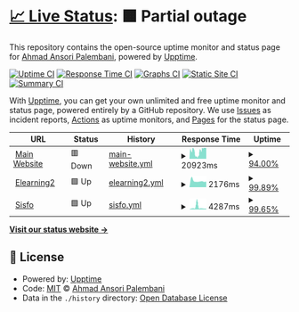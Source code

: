 # [📈 Live Status](https://bidarmoment.aap.my.id): <!--live status--> **🟧 Partial outage**

This repository contains the open-source uptime monitor and status page for [Ahmad Ansori Palembani](https://aap.my.id), powered by [Upptime](https://github.com/upptime/upptime).

[![Uptime CI](https://github.com/null2264/bidarmoment/workflows/Uptime%20CI/badge.svg)](https://github.com/null2264/bidarmoment/actions?query=workflow%3A%22Uptime+CI%22)
[![Response Time CI](https://github.com/null2264/bidarmoment/workflows/Response%20Time%20CI/badge.svg)](https://github.com/null2264/bidarmoment/actions?query=workflow%3A%22Response+Time+CI%22)
[![Graphs CI](https://github.com/null2264/bidarmoment/workflows/Graphs%20CI/badge.svg)](https://github.com/null2264/bidarmoment/actions?query=workflow%3A%22Graphs+CI%22)
[![Static Site CI](https://github.com/null2264/bidarmoment/workflows/Static%20Site%20CI/badge.svg)](https://github.com/null2264/bidarmoment/actions?query=workflow%3A%22Static+Site+CI%22)
[![Summary CI](https://github.com/null2264/bidarmoment/workflows/Summary%20CI/badge.svg)](https://github.com/null2264/bidarmoment/actions?query=workflow%3A%22Summary+CI%22)

With [Upptime](https://upptime.js.org), you can get your own unlimited and free uptime monitor and status page, powered entirely by a GitHub repository. We use [Issues](https://github.com/null2264/bidarmoment/issues) as incident reports, [Actions](https://github.com/null2264/bidarmoment/actions) as uptime monitors, and [Pages](https://bidarmoment.aap.my.id) for the status page.

<!--start: status pages-->
<!-- This summary is generated by Upptime (https://github.com/upptime/upptime) -->
<!-- Do not edit this manually, your changes will be overwritten -->
<!-- prettier-ignore -->
| URL | Status | History | Response Time | Uptime |
| --- | ------ | ------- | ------------- | ------ |
| <img alt="" src="https://icons.duckduckgo.com/ip3/binadarma.ac.id.ico" height="13"> [Main Website](https://binadarma.ac.id) | 🟥 Down | [main-website.yml](https://github.com/null2264/bidarmoment/commits/HEAD/history/main-website.yml) | <details><summary><img alt="Response time graph" src="./graphs/main-website/response-time-week.png" height="20"> 20923ms</summary><br><a href="https://bidarmoment.aap.my.id/history/main-website"><img alt="Response time 20178" src="https://img.shields.io/endpoint?url=https%3A%2F%2Fraw.githubusercontent.com%2Fnull2264%2Fbidarmoment%2FHEAD%2Fapi%2Fmain-website%2Fresponse-time.json"></a><br><a href="https://bidarmoment.aap.my.id/history/main-website"><img alt="24-hour response time 27837" src="https://img.shields.io/endpoint?url=https%3A%2F%2Fraw.githubusercontent.com%2Fnull2264%2Fbidarmoment%2FHEAD%2Fapi%2Fmain-website%2Fresponse-time-day.json"></a><br><a href="https://bidarmoment.aap.my.id/history/main-website"><img alt="7-day response time 20923" src="https://img.shields.io/endpoint?url=https%3A%2F%2Fraw.githubusercontent.com%2Fnull2264%2Fbidarmoment%2FHEAD%2Fapi%2Fmain-website%2Fresponse-time-week.json"></a><br><a href="https://bidarmoment.aap.my.id/history/main-website"><img alt="30-day response time 24454" src="https://img.shields.io/endpoint?url=https%3A%2F%2Fraw.githubusercontent.com%2Fnull2264%2Fbidarmoment%2FHEAD%2Fapi%2Fmain-website%2Fresponse-time-month.json"></a><br><a href="https://bidarmoment.aap.my.id/history/main-website"><img alt="1-year response time 20178" src="https://img.shields.io/endpoint?url=https%3A%2F%2Fraw.githubusercontent.com%2Fnull2264%2Fbidarmoment%2FHEAD%2Fapi%2Fmain-website%2Fresponse-time-year.json"></a></details> | <details><summary><a href="https://bidarmoment.aap.my.id/history/main-website">94.00%</a></summary><a href="https://bidarmoment.aap.my.id/history/main-website"><img alt="All-time uptime 95.67%" src="https://img.shields.io/endpoint?url=https%3A%2F%2Fraw.githubusercontent.com%2Fnull2264%2Fbidarmoment%2FHEAD%2Fapi%2Fmain-website%2Fuptime.json"></a><br><a href="https://bidarmoment.aap.my.id/history/main-website"><img alt="24-hour uptime 70.19%" src="https://img.shields.io/endpoint?url=https%3A%2F%2Fraw.githubusercontent.com%2Fnull2264%2Fbidarmoment%2FHEAD%2Fapi%2Fmain-website%2Fuptime-day.json"></a><br><a href="https://bidarmoment.aap.my.id/history/main-website"><img alt="7-day uptime 94.00%" src="https://img.shields.io/endpoint?url=https%3A%2F%2Fraw.githubusercontent.com%2Fnull2264%2Fbidarmoment%2FHEAD%2Fapi%2Fmain-website%2Fuptime-week.json"></a><br><a href="https://bidarmoment.aap.my.id/history/main-website"><img alt="30-day uptime 68.17%" src="https://img.shields.io/endpoint?url=https%3A%2F%2Fraw.githubusercontent.com%2Fnull2264%2Fbidarmoment%2FHEAD%2Fapi%2Fmain-website%2Fuptime-month.json"></a><br><a href="https://bidarmoment.aap.my.id/history/main-website"><img alt="1-year uptime 95.67%" src="https://img.shields.io/endpoint?url=https%3A%2F%2Fraw.githubusercontent.com%2Fnull2264%2Fbidarmoment%2FHEAD%2Fapi%2Fmain-website%2Fuptime-year.json"></a></details>
| <img alt="" src="https://icons.duckduckgo.com/ip3/elearning2.binadarma.ac.id.ico" height="13"> [Elearning2](https://elearning2.binadarma.ac.id) | 🟩 Up | [elearning2.yml](https://github.com/null2264/bidarmoment/commits/HEAD/history/elearning2.yml) | <details><summary><img alt="Response time graph" src="./graphs/elearning2/response-time-week.png" height="20"> 2176ms</summary><br><a href="https://bidarmoment.aap.my.id/history/elearning2"><img alt="Response time 2557" src="https://img.shields.io/endpoint?url=https%3A%2F%2Fraw.githubusercontent.com%2Fnull2264%2Fbidarmoment%2FHEAD%2Fapi%2Felearning2%2Fresponse-time.json"></a><br><a href="https://bidarmoment.aap.my.id/history/elearning2"><img alt="24-hour response time 1984" src="https://img.shields.io/endpoint?url=https%3A%2F%2Fraw.githubusercontent.com%2Fnull2264%2Fbidarmoment%2FHEAD%2Fapi%2Felearning2%2Fresponse-time-day.json"></a><br><a href="https://bidarmoment.aap.my.id/history/elearning2"><img alt="7-day response time 2176" src="https://img.shields.io/endpoint?url=https%3A%2F%2Fraw.githubusercontent.com%2Fnull2264%2Fbidarmoment%2FHEAD%2Fapi%2Felearning2%2Fresponse-time-week.json"></a><br><a href="https://bidarmoment.aap.my.id/history/elearning2"><img alt="30-day response time 3179" src="https://img.shields.io/endpoint?url=https%3A%2F%2Fraw.githubusercontent.com%2Fnull2264%2Fbidarmoment%2FHEAD%2Fapi%2Felearning2%2Fresponse-time-month.json"></a><br><a href="https://bidarmoment.aap.my.id/history/elearning2"><img alt="1-year response time 2548" src="https://img.shields.io/endpoint?url=https%3A%2F%2Fraw.githubusercontent.com%2Fnull2264%2Fbidarmoment%2FHEAD%2Fapi%2Felearning2%2Fresponse-time-year.json"></a></details> | <details><summary><a href="https://bidarmoment.aap.my.id/history/elearning2">99.89%</a></summary><a href="https://bidarmoment.aap.my.id/history/elearning2"><img alt="All-time uptime 98.92%" src="https://img.shields.io/endpoint?url=https%3A%2F%2Fraw.githubusercontent.com%2Fnull2264%2Fbidarmoment%2FHEAD%2Fapi%2Felearning2%2Fuptime.json"></a><br><a href="https://bidarmoment.aap.my.id/history/elearning2"><img alt="24-hour uptime 100.00%" src="https://img.shields.io/endpoint?url=https%3A%2F%2Fraw.githubusercontent.com%2Fnull2264%2Fbidarmoment%2FHEAD%2Fapi%2Felearning2%2Fuptime-day.json"></a><br><a href="https://bidarmoment.aap.my.id/history/elearning2"><img alt="7-day uptime 99.89%" src="https://img.shields.io/endpoint?url=https%3A%2F%2Fraw.githubusercontent.com%2Fnull2264%2Fbidarmoment%2FHEAD%2Fapi%2Felearning2%2Fuptime-week.json"></a><br><a href="https://bidarmoment.aap.my.id/history/elearning2"><img alt="30-day uptime 98.14%" src="https://img.shields.io/endpoint?url=https%3A%2F%2Fraw.githubusercontent.com%2Fnull2264%2Fbidarmoment%2FHEAD%2Fapi%2Felearning2%2Fuptime-month.json"></a><br><a href="https://bidarmoment.aap.my.id/history/elearning2"><img alt="1-year uptime 99.60%" src="https://img.shields.io/endpoint?url=https%3A%2F%2Fraw.githubusercontent.com%2Fnull2264%2Fbidarmoment%2FHEAD%2Fapi%2Felearning2%2Fuptime-year.json"></a></details>
| <img alt="" src="https://icons.duckduckgo.com/ip3/sisfo.binadarma.ac.id.ico" height="13"> [Sisfo](https://sisfo.binadarma.ac.id) | 🟩 Up | [sisfo.yml](https://github.com/null2264/bidarmoment/commits/HEAD/history/sisfo.yml) | <details><summary><img alt="Response time graph" src="./graphs/sisfo/response-time-week.png" height="20"> 4287ms</summary><br><a href="https://bidarmoment.aap.my.id/history/sisfo"><img alt="Response time 2633" src="https://img.shields.io/endpoint?url=https%3A%2F%2Fraw.githubusercontent.com%2Fnull2264%2Fbidarmoment%2FHEAD%2Fapi%2Fsisfo%2Fresponse-time.json"></a><br><a href="https://bidarmoment.aap.my.id/history/sisfo"><img alt="24-hour response time 1624" src="https://img.shields.io/endpoint?url=https%3A%2F%2Fraw.githubusercontent.com%2Fnull2264%2Fbidarmoment%2FHEAD%2Fapi%2Fsisfo%2Fresponse-time-day.json"></a><br><a href="https://bidarmoment.aap.my.id/history/sisfo"><img alt="7-day response time 4287" src="https://img.shields.io/endpoint?url=https%3A%2F%2Fraw.githubusercontent.com%2Fnull2264%2Fbidarmoment%2FHEAD%2Fapi%2Fsisfo%2Fresponse-time-week.json"></a><br><a href="https://bidarmoment.aap.my.id/history/sisfo"><img alt="30-day response time 3699" src="https://img.shields.io/endpoint?url=https%3A%2F%2Fraw.githubusercontent.com%2Fnull2264%2Fbidarmoment%2FHEAD%2Fapi%2Fsisfo%2Fresponse-time-month.json"></a><br><a href="https://bidarmoment.aap.my.id/history/sisfo"><img alt="1-year response time 2681" src="https://img.shields.io/endpoint?url=https%3A%2F%2Fraw.githubusercontent.com%2Fnull2264%2Fbidarmoment%2FHEAD%2Fapi%2Fsisfo%2Fresponse-time-year.json"></a></details> | <details><summary><a href="https://bidarmoment.aap.my.id/history/sisfo">99.65%</a></summary><a href="https://bidarmoment.aap.my.id/history/sisfo"><img alt="All-time uptime 97.03%" src="https://img.shields.io/endpoint?url=https%3A%2F%2Fraw.githubusercontent.com%2Fnull2264%2Fbidarmoment%2FHEAD%2Fapi%2Fsisfo%2Fuptime.json"></a><br><a href="https://bidarmoment.aap.my.id/history/sisfo"><img alt="24-hour uptime 100.00%" src="https://img.shields.io/endpoint?url=https%3A%2F%2Fraw.githubusercontent.com%2Fnull2264%2Fbidarmoment%2FHEAD%2Fapi%2Fsisfo%2Fuptime-day.json"></a><br><a href="https://bidarmoment.aap.my.id/history/sisfo"><img alt="7-day uptime 99.65%" src="https://img.shields.io/endpoint?url=https%3A%2F%2Fraw.githubusercontent.com%2Fnull2264%2Fbidarmoment%2FHEAD%2Fapi%2Fsisfo%2Fuptime-week.json"></a><br><a href="https://bidarmoment.aap.my.id/history/sisfo"><img alt="30-day uptime 94.09%" src="https://img.shields.io/endpoint?url=https%3A%2F%2Fraw.githubusercontent.com%2Fnull2264%2Fbidarmoment%2FHEAD%2Fapi%2Fsisfo%2Fuptime-month.json"></a><br><a href="https://bidarmoment.aap.my.id/history/sisfo"><img alt="1-year uptime 96.79%" src="https://img.shields.io/endpoint?url=https%3A%2F%2Fraw.githubusercontent.com%2Fnull2264%2Fbidarmoment%2FHEAD%2Fapi%2Fsisfo%2Fuptime-year.json"></a></details>

<!--end: status pages-->

[**Visit our status website →**](https://bidarmoment.aap.my.id)

## 📄 License

- Powered by: [Upptime](https://github.com/upptime/upptime)
- Code: [MIT](./LICENSE) © [Ahmad Ansori Palembani](https://aap.my.id)
- Data in the `./history` directory: [Open Database License](https://opendatacommons.org/licenses/odbl/1-0/)
